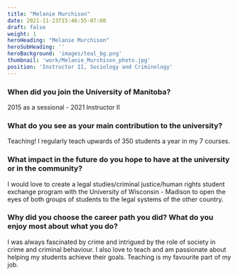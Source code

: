 ```yaml
---
title: "Melanie Murchison"
date: 2021-11-23T15:46:55-07:00
draft: false
weight: 1
heroHeading: "Melanie Murchison"
heroSubHeading: ''
heroBackground: 'images/teal_bg.png'
thumbnail: 'work/Melanie_Murchison_photo.jpg'
position: 'Instructor II, Sociology and Criminology'
---
```


### When did you join the University of Manitoba?

2015 as a sessional - 2021 Instructor II

### What do you see as your main contribution to the university?

Teaching! I regularly teach upwards of 350 students a year in my 7 courses. 

### What impact in the future do you hope to have at the university or in the community?

I would love to create a legal studies/criminal justice/human rights student exchange program with the University of Wisconsin - Madison to open the eyes of both groups of students to the legal systems of the other country.

### Why did you choose the career path you did? What do you enjoy most about what you do?

I was always fascinated by crime and intrigued by the role of society in crime and criminal behaviour. I also love to teach and am passionate about helping my students achieve their goals. Teaching is my favourite part of my job.
